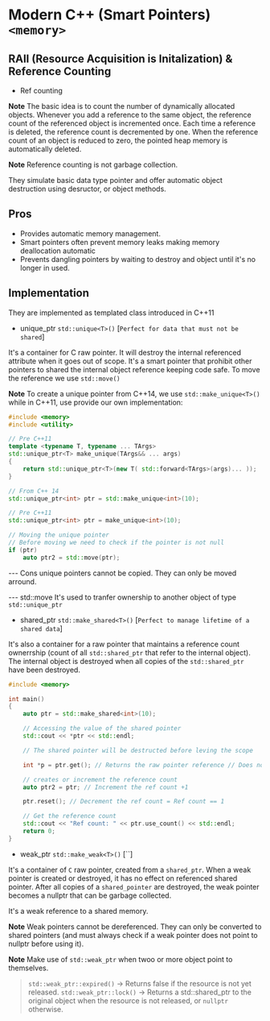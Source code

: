 # Modern C++ (Smart Pointers) `<memory>`

## RAII (Resource Acquisition is Initalization) & Reference Counting

- Ref counting

**Note**
The basic idea is to count the number of dynamically allocated objects. Whenever you add a reference to the same object, the reference count of the referenced object is incremented once. Each time a reference is deleted, the reference count is decremented by one. When the reference count of an object is reduced to zero, the pointed heap memory is automatically deleted.

**Note**
Reference counting is not garbage collection.

They simulate basic data type pointer and offer automatic object destruction using desructor, or object methods.

## Pros

- Provides automatic memory management.
- Smart pointers often prevent memory leaks making memory deallocation automatic
- Prevents dangling pointers by waiting to destroy and object until it's no longer in used.

## Implementation

They are implemented as templated class introduced in C++11

- unique_ptr `std::unique<T>()` [`Perfect for data that must not be shared`]

It's a container for C raw pointer. It will destroy the internal referenced attribute when it goes out of scope. It's a smart pointer that prohibit other pointers to shared the internal object reference keeping code safe. To move the reference we use `std::move()`

**Note**
To create a unique pointer from C++14, we use `std::make_unique<T>()` while in C++11, use provide our own implementation:

```cpp
#include <memory>
#include <utility>

// Pre C++11
template <typename T, typename ... TArgs>
std::unique_ptr<T> make_unique(TArgs&& ... args)
{
    return std::unique_ptr<T>(new T( std::forward<TArgs>(args)... ));
}

// From C++ 14
std::unique_ptr<int> ptr = std::make_unique<int>(10);

// Pre C++11
std::unique_ptr<int> ptr = make_unique<int>(10);

// Moving the unique pointer
// Before moving we need to check if the pointer is not null
if (ptr)
    auto ptr2 = std::move(ptr);
```

--- Cons
unique pointers cannot be copied. They can only be moved arround.

--- std::move
It's used to tranfer ownership to another object of type `std::unique_ptr`

- shared_ptr `std::make_shared<T>()` [`Perfect to manage lifetime of a shared data`]

It's also a container for a raw pointer that maintains a reference count ownerrship (count of all `std::shared_ptr` that refer to the internal object). The internal object is destroyed when all copies of the `std::shared_ptr` have been destroyed.

```cpp
#include <memory>

int main()
{
    auto ptr = std::make_shared<int>(10);

    // Accessing the value of the shared pointer
    std::cout << *ptr << std::endl;

    // The shared pointer will be destructed before leving the scope

    int *p = ptr.get(); // Returns the raw pointer reference // Does not increment the ref count

    // creates or increment the reference count
    auto ptr2 = ptr; // Increment the ref count +1 

    ptr.reset(); // Decrement the ref count = Ref count == 1

    // Get the reference count
    std::cout << "Ref count: " << ptr.use_count() << std::endl;
    return 0;
}
```

- weak_ptr `std::make_weak<T>()` [``]

It's a container of `C` raw pointer, created from a `shared_ptr`. When a weak pointer is created or destroyed, it has no effect on referenced shared pointer. After all copies of a `shared_pointer` are destroyed, the weak pointer becomes a nullptr that can be garbage collected.

It's a weak reference to a shared memory.

**Note**
Weak pointers cannot be dereferenced. They can only be converted to shared pointers (and must always check if a weak pointer does not point to nullptr before using it).

**Note**
Make use of `std::weak_ptr` when twoo or more object point to themselves.

> `std::weak_ptr::expired()` -> Returns false if the resource is not yet released.
> `std::weak_ptr::lock()` -> Returns a std::shared_ptr to the original object when the resource is not released, or `nullptr` otherwise.
